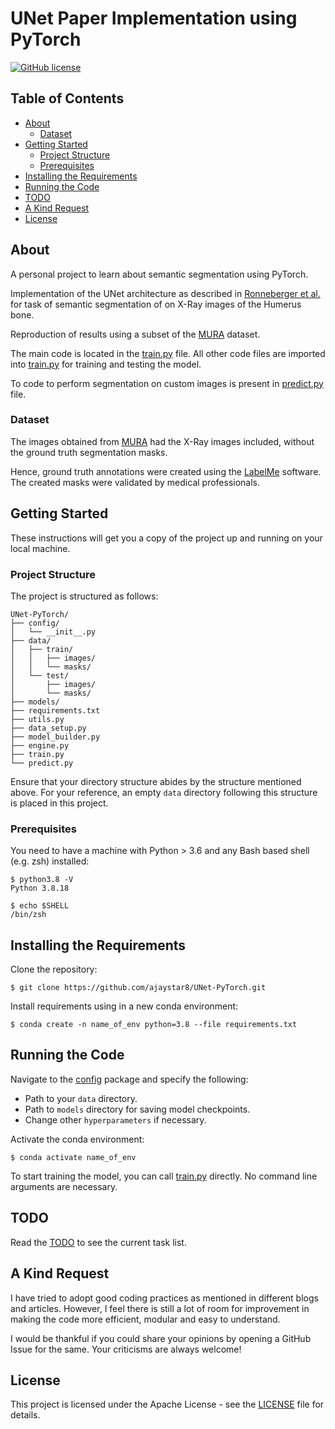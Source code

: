 # UNet Paper Implementation using PyTorch

[![GitHub license](https://img.shields.io/badge/license-Apache-blue.svg)](
https://github.com/drkostas/COSC525-Project1/blob/master/LICENSE)


## Table of Contents

+ [About](#about)
  + [Dataset](#dataset)
+ [Getting Started](#getting_started)
  + [Project Structure](#dir_str)
  + [Prerequisites](#prereq)
+ [Installing the Requirements](#installing)
+ [Running the Code](#run_locally)
+ [TODO](#todo)
+ [A Kind Request](#request)
+ [License](#license)

## About <a name="about"></a>

A personal project to learn about semantic segmentation using PyTorch.

Implementation of the UNet architecture as described in [Ronneberger et al.](https://arxiv.org/abs/1505.04597) for task of semantic segmentation of on X-Ray images of the Humerus bone.

Reproduction of results using a subset of the [MURA](https://stanfordmlgroup.github.io/competitions/mura/) dataset.

The main code is located in the [train.py](train.py) file. All other code files are imported into [train.py](train.py) for training and testing the model.

To code to perform segmentation on custom images is present in [predict.py](predict.py) file. 

### Dataset <a name="dataset"></a> 

The images obtained from [MURA](https://stanfordmlgroup.github.io/competitions/mura/) had the X-Ray images included, without the ground truth segmentation masks. 

Hence, ground truth annotations were created using the [LabelMe](https://github.com/labelmeai/labelme.git) software. The created masks were validated by medical professionals. 

## Getting Started <a name="getting_started"></a>

These instructions will get you a copy of the project up and running on your local machine.

### Project Structure <a name="dir_str"></a>
The project is structured as follows:
```
UNet-PyTorch/
├── config/
│   └── __init__.py
├── data/
│   ├── train/
│   │   ├── images/
│   │   └── masks/
│   └── test/
│       ├── images/
│       └── masks/
├── models/
├── requirements.txt
├── utils.py
├── data_setup.py
├── model_builder.py
├── engine.py
├── train.py
└── predict.py     
```
Ensure that your directory structure abides by the structure mentioned above. For your reference, an empty `data` directory following this structure is placed in this project.


### Prerequisites <a name = "prereq"></a>

You need to have a machine with Python > 3.6 and any Bash based shell (e.g. zsh) installed:

```ShellSession
$ python3.8 -V
Python 3.8.18

$ echo $SHELL
/bin/zsh
```

## Installing the Requirements <a name="installing"></a>

Clone the repository: 
```ShellSession
$ git clone https://github.com/ajaystar8/UNet-PyTorch.git
```

Install requirements using in a new conda environment:
```ShellSession
$ conda create -n name_of_env python=3.8 --file requirements.txt
```

## Running the Code <a name="run_locally"></a>

Navigate to the [config](config/__init__.py) package and specify the following: 
+ Path to your `data` directory.
+ Path to `models` directory for saving model checkpoints.
+ Change other `hyperparameters` if necessary.

Activate the conda environment:
```ShellSession
$ conda activate name_of_env
```

To start training the model, you can call [train.py](train.py) directly. No command line arguments are necessary.  

## TODO <a name="todo"></a>

Read the [TODO](TODO.md) to see the current task list. 

## A Kind Request <a name="request"></a>

I have tried to adopt good coding practices as mentioned in different blogs and articles. 
However, I feel there is still a lot of room for improvement in making the code more efficient, 
modular and easy to understand.

I would be thankful if you could share your opinions by opening a GitHub Issue for the same. Your
criticisms are always welcome! 


## License <a name = "license"></a>

This project is licensed under the Apache License - see the [LICENSE](LICENSE) file for details.

